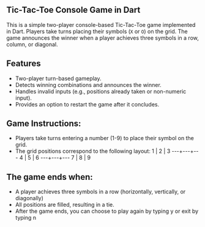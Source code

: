 ## Tic-Tac-Toe Console Game in Dart

This is a simple two-player console-based Tic-Tac-Toe game implemented in Dart. Players take turns placing their symbols (`X` or `O`) on the grid. The game announces the winner when a player achieves three symbols in a row, column, or diagonal.

## Features
- Two-player turn-based gameplay.
- Detects winning combinations and announces the winner.
- Handles invalid inputs (e.g., positions already taken or non-numeric input).
- Provides an option to restart the game after it concludes.

## Game Instructions:
- Players take turns entering a number (1-9) to place their symbol on the grid.
- The grid positions correspond to the following layout:
 1 | 2 | 3
---+---+---
 4 | 5 | 6
---+---+---
 7 | 8 | 9

## The game ends when:
- A player achieves three symbols in a row (horizontally, vertically, or diagonally)
- All positions are filled, resulting in a tie.
- After the game ends, you can choose to play again by typing y or exit by typing n


